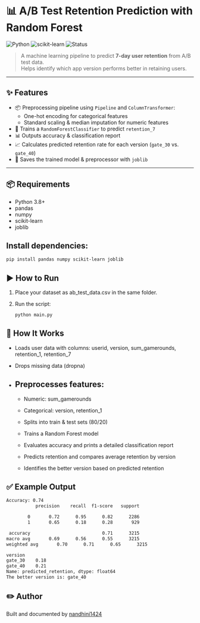 # 📊 A/B Test Retention Prediction with Random Forest

![Python](https://img.shields.io/badge/Python-3.8%2B-blue?logo=python)
![scikit-learn](https://img.shields.io/badge/scikit--learn-1.0%2B-orange?logo=scikit-learn)
![Status](https://img.shields.io/badge/status-Completed-brightgreen)


> A machine learning pipeline to predict **7-day user retention** from A/B test data.  
> Helps identify which app version performs better in retaining users.

---

## ✨ Features

- 📦 Preprocessing pipeline using `Pipeline` and `ColumnTransformer`:
  - One-hot encoding for categorical features
  - Standard scaling & median imputation for numeric features
- 🌳 Trains a `RandomForestClassifier` to predict `retention_7`
- 📊 Outputs accuracy & classification report
- 📈 Calculates predicted retention rate for each version (`gate_30` vs. `gate_40`)
- 💾 Saves the trained model & preprocessor with `joblib`

---

## 📦 Requirements

- Python 3.8+
- pandas
- numpy
- scikit-learn
- joblib

## Install dependencies:
```bash
pip install pandas numpy scikit-learn joblib
```
## ▶️ How to Run
1. Place your dataset as ab_test_data.csv in the same folder.

2. Run the script:
   ```bash
   python main.py
## 🧠 How It Works
- Loads user data with columns:
  userid, version, sum_gamerounds, retention_1, retention_7

- Drops missing data (dropna)

- ## Preprocesses features:

     - Numeric: sum_gamerounds

     - Categorical: version, retention_1

     - Splits into train & test sets (80/20)

     - Trains a Random Forest model

     - Evaluates accuracy and prints a detailed classification report

     - Predicts retention and compares average retention by version

     - Identifies the better version based on predicted retention
   
## ✅ Example Output
   ```bash
   Accuracy: 0.74
              precision    recall  f1-score   support

           0       0.72      0.95      0.82      2286
           1       0.65      0.18      0.28       929

    accuracy                           0.71      3215
   macro avg       0.69      0.56      0.55      3215
weighted avg       0.70      0.71      0.65      3215

version
gate_30    0.18
gate_40    0.21
Name: predicted_retention, dtype: float64
The better version is: gate_40
```

## ✏️ Author

Built and documented by [nandhini1424](https://github.com/nandhini1424)
